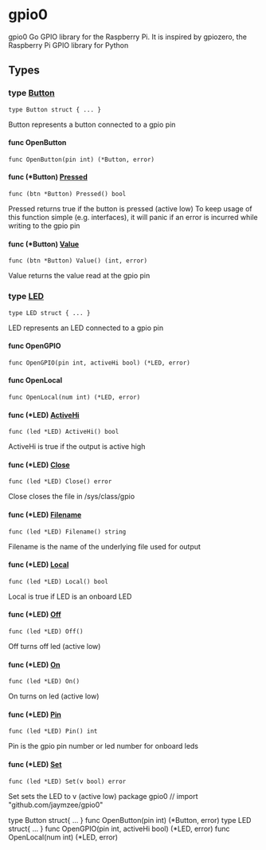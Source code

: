 # gpio0

gpio0 Go GPIO library for the Raspberry Pi.
It is inspired by gpiozero, the Raspberry Pi GPIO library for Python

## Types

### type [Button](/button.go#L9)

`type Button struct { ... }`

Button represents a button connected to a gpio pin

#### func OpenButton

`func OpenButton(pin int) (*Button, error)`

#### func (*Button) [Pressed](/button.go#L38)

`func (btn *Button) Pressed() bool`

Pressed returns true if the button is pressed (active low)
To keep usage of this function simple (e.g. interfaces),
it will panic if an error is incurred while writing to the gpio pin

#### func (*Button) [Value](/button.go#L26)

`func (btn *Button) Value() (int, error)`

Value returns the value read at the gpio pin

### type [LED](/led.go#L9)

`type LED struct { ... }`

LED represents an LED connected to a gpio pin

#### func OpenGPIO
`func OpenGPIO(pin int, activeHi bool) (*LED, error)`

#### func OpenLocal
`func OpenLocal(num int) (*LED, error)`

#### func (*LED) [ActiveHi](/led.go#L85)

`func (led *LED) ActiveHi() bool`

ActiveHi is true if the output is active high

#### func (*LED) [Close](/led.go#L37)

`func (led *LED) Close() error`

Close closes the file in /sys/class/gpio

#### func (*LED) [Filename](/led.go#L90)

`func (led *LED) Filename() string`

Filename is the name of the underlying file used for output

#### func (*LED) [Local](/led.go#L80)

`func (led *LED) Local() bool`

Local is true if LED is an onboard LED

#### func (*LED) [Off](/led.go#L72)

`func (led *LED) Off()`

Off turns off led (active low)

#### func (*LED) [On](/led.go#L64)

`func (led *LED) On()`

On turns on led (active low)

#### func (*LED) [Pin](/led.go#L95)

`func (led *LED) Pin() int`

Pin is the gpio pin number or led number for onboard leds

#### func (*LED) [Set](/led.go#L42)

`func (led *LED) Set(v bool) error`

Set sets the LED to v (active low)
package gpio0 // import "github.com/jaymzee/gpio0"


type Button struct{ ... }
    func OpenButton(pin int) (*Button, error)
type LED struct{ ... }
    func OpenGPIO(pin int, activeHi bool) (*LED, error)
    func OpenLocal(num int) (*LED, error)
